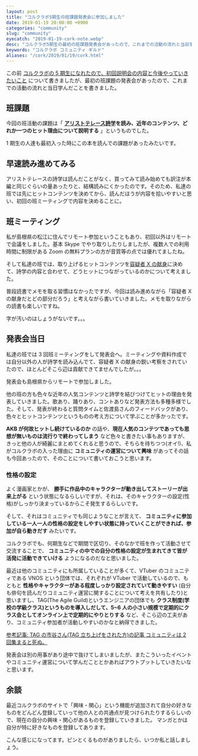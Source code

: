 ```yaml
---
layout: post
title: "コルクラボ5期生の班課題発表会に参加しました"
date: 2019-01-19 20:00:00 +0900
categories: "community"
slug: "community"
eyecatch: "2019-01-19-cork-note.webp"
desc: "コルクラボ5期生の最初の班課題発表会があったので、これまでの活動の流れと当日学んだことを書きました。"
keywords: "コルクラボ コミュニティ ギルド"
aliases: "/cork/2019/01/19/cork.html"
---
```


この前 [コルクラボの 5 期生になれたので、初回説明会の内容と今後やっていきたいこと](https://blog.regonn.tokyo/cork/2018/12/09/cork.html) について書きましたが、最初の班課題の発表会があったので、これまでの活動の流れと当日学んだことを書きました。

## 班課題

今回の班活動の課題は「 **[アリストテレース詩学](https://amzn.to/2FBN1lp)を読み、近年のコンテンツ、どれか一つのヒット理由について説明する** 」というものでした。

1 期生の人達も最初入った時にこの本を読んでの課題があったみたいです。

## 早速読み進めてみる

アリストテレースの詩学は読んだことがなく、買ってみて読み始めても訳注が本編と同じぐらいの量あったりと、結構読みにくかったのです。そのため、私達の班では先にヒットコンテンツを決めてから、読んだほうが内容を拾いやすいと思い、初回の班ミーティングで内容を決めることに。

## 班ミーティング

私が島根県の松江に住んでリモート参加ということもあり、初回以外はリモートで会議をしました。基本 Skype でやり取りしたりしましたが、複数人での利用時間に制限がある Zoom の無料プランの方が音質等の点では優れてましたね。

そして私達の班では、取り上げるヒットコンテンツを[容疑者 X の献身](https://ja.wikipedia.org/wiki/%E5%AE%B9%E7%96%91%E8%80%85X%E3%81%AE%E7%8C%AE%E8%BA%AB)に決めて、詩学の内容と合わせて、どうヒットにつながっているのかについて考えました。

普段読書でメモを取る習慣はなかったですが、今回は読み進めながら「容疑者 X の献身だとどの部分だろう」と考えながら書いていきました。メモを取りながらの読書も楽しいですね。

<amp-img src="/images/eyecatches/2019-01-19-cork-note.jpg" alt="" width="300" height="300" layout="fixed" ></amp-img>

字が汚いのはしょうがないです。。。

## 発表会当日

私達の班では 3 回班ミーティングをして発表会へ。ミーティングや資料作成では自分以外の人が詩学を読み込んでて、容疑者 X の献身の鋭い考察をされていたので、ほとんどそこら辺は貢献できてませんでしたが。。。

発表会も島根県からリモートで参加しました。

他の班の方も色々な近年の人気コンテンツと詩学を結びつけてヒットの理由を発表していきました。歌あり、踊りあり、コントありなど発表方法も多種多様でした。そして、発表が終わると質問タイムと佐渡島さんのフィードバックがあり、色々とヒットコンテンツというものの考え方について学ぶことが多かったです。

**AKB が何故ヒットし続けているのか** の話や、**現在人気のコンテツであっても思想が無いものは流行りで終わってしまう** など色々と書きたい事もありますが、きっと他の人が綺麗にまとめてくれると思うので、そちらを待ちつつ(オイ!)、私がコルクラボの入った理由に **コミュニティの運営について興味** があってその話も今回あったので、そのことについて書いておこうと思います。

### 性格の設定

よく漫画家とかが、 **勝手に作品中のキャラクターが動き出してストーリーが出来上がる** という状態になるらしいですが、それは、そのキャラクターの設定(性格)がしっかり決まっているからこそ発生するらしいです。

そして、それはコミュニティでも同じようなことが言えて、 **コミュニティに参加している一人一人の性格の設定をしやすい状態に持っていくことができれば、参加が自ら動きだす** みたいです。

コルクラボでも、何期生などで期間で区切り、そのなかで班を作って活動させて交流することで、 **コミュニティの中での自分の性格の設定が生まれてきて皆が活発に活動できていける** ようになるのだなと思いました。

最近は他のコミュニティにも所属していることが多くて、VTuber のコミュニティである VNOS という団体では、それぞれが VTuber で活動しているので、もともと **性格やキャラクターがある程度しっかり設定されていて動きやすい** (自分も俳句を読んだりコミュニティ運営に関することについて考えを共有したり)と思いますし、TAG(The Agile Guild)というエンジニアの団体でも **クラス制度(学校の学級クラス)というものを導入しだして、5~6 人の小さい規模で定期的にクラス会としてオンライン上で定期的にやりとりする** など、そこら辺の工夫があり、コミュニティ参加者が活動しやすいのかなと納得できました。

[参考記事: TAG の市谷さん(TAG 立ち上げをされた方)の記事 コミュニティは 2 回集まると死ぬ。](https://note.mu/papanda0806/n/n280634acadb1)

発表会は別の用事があり途中で抜けてしまいましたが、またこういったイベントやコミュニティ運営について学んだこととかあればアウトプットしていきたいなと思います。

## 余談

最近コルクラボのサイトで「興味・関心」という機能が追加されて自分の好きなものをどんどん登録していって他の人との共通点が見つけられたりするらしいので、現在の自分の興味・関心があるものを登録していきました。
マンガとかは自分が特に好きなものを登録してあります。

こんな感じになってます。ピンとくるものがありましたら、いつか私と話しましょう。

<amp-img src="/images/interesting.png" alt="興味関心" width="1000" height="405" layout="responsive" ></amp-img>

